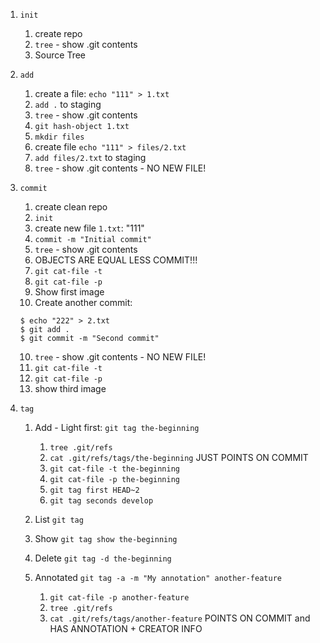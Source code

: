 1. `init`
    1. create repo 
    2. `tree` - show .git contents
    3. Source Tree
     
2. `add`
    1. create a file: `echo "111" > 1.txt`
    2. `add .` to staging
    3. `tree` - show .git contents
    4. `git hash-object 1.txt`
    5. `mkdir files`
    6. create file `echo "111" > files/2.txt`
    2. `add files/2.txt` to staging
    7. `tree` - show .git contents - NO NEW FILE!

3. `commit`
    1. create clean repo
    2. `init`
    3. create new file `1.txt`: "111" 
    4. `commit -m "Initial commit"`
    5. `tree` - show .git contents
    6. OBJECTS ARE EQUAL LESS COMMIT!!!
    6. `git cat-file -t`
    7. `git cat-file -p`
    8. Show first image
    9. Create another commit:
    
    ```
    $ echo "222" > 2.txt
    $ git add .
    $ git commit -m "Second commit"
    ```
    10. `tree` - show .git contents - NO NEW FILE!
    11. `git cat-file -t`
    12. `git cat-file -p`
    13. show third image

4. `tag`
    1. Add - Light first:
    `git tag the-beginning`
    
        1. `tree .git/refs`
        2. `cat .git/refs/tags/the-beginning` JUST POINTS ON COMMIT
        3. `git cat-file -t the-beginning`
        4. `git cat-file -p the-beginning`
        5. `git tag first HEAD~2`
        6. `git tag seconds develop`

    2. List 
    `git tag`
    
    3. Show
    `git tag show the-beginning`
    
    4. Delete
    `git tag -d the-beginning`
    
    5. Annotated
    `git tag -a -m "My annotation" another-feature`
    
        1. `git cat-file -p another-feature`
        2. `tree .git/refs`
        3. `cat .git/refs/tags/another-feature` POINTS ON COMMIT and HAS ANNOTATION + CREATOR INFO

